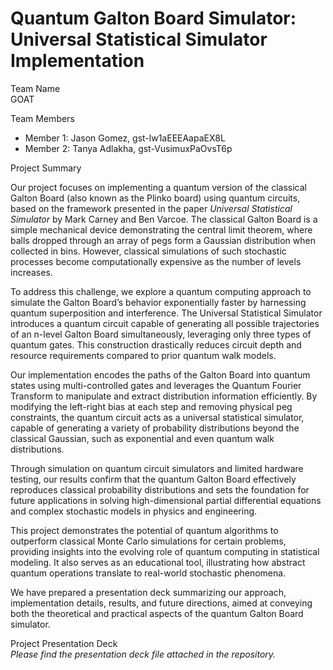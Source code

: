 # Quantum Galton Board Simulator: Universal Statistical Simulator Implementation

Team Name  
GOAT

Team Members  
- Member 1: Jason Gomez, gst-lw1aEEEAapaEX8L
- Member 2: Tanya Adlakha, gst-VusimuxPaOvsT6p  




Project Summary

Our project focuses on implementing a quantum version of the classical Galton Board (also known as the Plinko board) using quantum circuits, based on the framework presented in the paper *Universal Statistical Simulator* by Mark Carney and Ben Varcoe. The classical Galton Board is a simple mechanical device demonstrating the central limit theorem, where balls dropped through an array of pegs form a Gaussian distribution when collected in bins. However, classical simulations of such stochastic processes become computationally expensive as the number of levels increases.

To address this challenge, we explore a quantum computing approach to simulate the Galton Board’s behavior exponentially faster by harnessing quantum superposition and interference. The Universal Statistical Simulator introduces a quantum circuit capable of generating all possible trajectories of an n-level Galton Board simultaneously, leveraging only three types of quantum gates. This construction drastically reduces circuit depth and resource requirements compared to prior quantum walk models.

Our implementation encodes the paths of the Galton Board into quantum states using multi-controlled gates and leverages the Quantum Fourier Transform to manipulate and extract distribution information efficiently. By modifying the left-right bias at each step and removing physical peg constraints, the quantum circuit acts as a universal statistical simulator, capable of generating a variety of probability distributions beyond the classical Gaussian, such as exponential and even quantum walk distributions.

Through simulation on quantum circuit simulators and limited hardware testing, our results confirm that the quantum Galton Board effectively reproduces classical probability distributions and sets the foundation for future applications in solving high-dimensional partial differential equations and complex stochastic models in physics and engineering.

This project demonstrates the potential of quantum algorithms to outperform classical Monte Carlo simulations for certain problems, providing insights into the evolving role of quantum computing in statistical modeling. It also serves as an educational tool, illustrating how abstract quantum operations translate to real-world stochastic phenomena.

We have prepared a presentation deck summarizing our approach, implementation details, results, and future directions, aimed at conveying both the theoretical and practical aspects of the quantum Galton Board simulator.

Project Presentation Deck  
*Please find the presentation deck file attached in the repository.*
